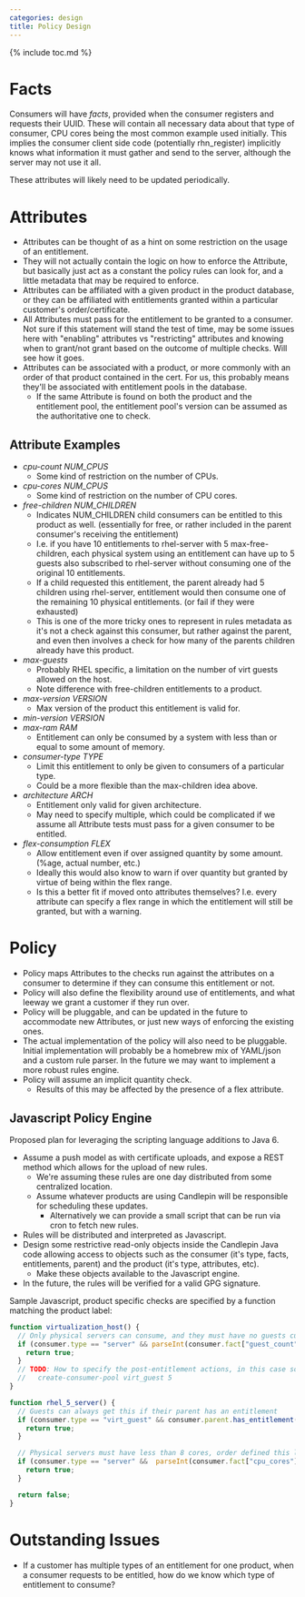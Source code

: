 ```yaml
---
categories: design
title: Policy Design
---
```

{% include toc.md %}

# Facts
Consumers will have *facts*, provided when the consumer registers and requests
their UUID. These will contain all necessary data about that type of consumer,
CPU cores being the most common example used initially. This implies the
consumer client side code (potentially rhn_register) implicitly knows what
information it must gather and send to the server, although the server may not
use it all.

These attributes will likely need to be updated periodically.

# Attributes
* Attributes can be thought of as a hint on some restriction on the usage of an
  entitlement. 
* They will not actually contain the logic on how to enforce the Attribute, but
  basically just act as a constant the policy rules can look for, and a little
  metadata that may be required to enforce. 
* Attributes can be affiliated with a given product in the product database, or
  they can be affiliated with entitlements granted within a particular
  customer's order/certificate.
* All Attributes must pass for the entitlement to be granted to a consumer. Not
  sure if this statement will stand the test of time, may be some issues here
  with "enabling" attributes vs "restricting" attributes and knowing when to
  grant/not grant based on the outcome of multiple checks. Will see how it
  goes.
* Attributes can be associated with a product, or more commonly with an order
  of that product contained in the cert. For us, this probably means they'll be
  associated with entitlement pools in the database.
  * If the same Attribute is found on both the product and the entitlement
    pool, the entitlement pool's version can be assumed as the authoritative
    one to check.

## Attribute Examples
* *cpu-count NUM_CPUS*
  * Some kind of restriction on the number of CPUs.
* *cpu-cores NUM_CPUS*
  * Some kind of restriction on the number of CPU cores.
* *free-children NUM_CHILDREN*
  * Indicates NUM_CHILDREN child consumers can be entitled to this product as
    well. (essentially for free, or rather included in the parent consumer's
    receiving the entitlement)
  * I.e. if you have 10 entitlements to rhel-server with 5 max-free-children,
    each physical system using an entitlement can have up to 5 guests also
    subscribed to rhel-server without consuming one of the original 10
    entitlements.
  * If a child requested this entitlement, the parent already had 5 children
    using rhel-server, entitlement would then consume one of the remaining 10
    physical entitlements. (or fail if they were exhausted)
  * This is one of the more tricky ones to represent in rules metadata as it's
    not a check against this consumer, but rather against the parent, and even
    then involves a check for how many of the parents children already have
    this product.
* *max-guests*
  * Probably RHEL specific, a limitation on the number of virt guests allowed
    on the host.
  * Note difference with free-children entitlements to a product.
* *max-version VERSION*
  * Max version of the product this entitlement is valid for.
* *min-version VERSION*
* *max-ram RAM*
  * Entitlement can only be consumed by a system with less than or equal to
    some amount of memory.
* *consumer-type TYPE*
  * Limit this entitlement to only be given to consumers of a particular type.
  * Could be a more flexible than the max-children idea above.
* *architecture ARCH*
  * Entitlement only valid for given architecture.
  * May need to specify multiple, which could be complicated if we assume all
    Attribute tests must pass for a given consumer to be entitled.
* *flex-consumption FLEX*
  * Allow entitlement even if over assigned quantity by some amount. (%age,
    actual number, etc.)
  * Ideally this would also know to warn if over quantity but granted by virtue
    of being within the flex range.
  * Is this a better fit if moved onto attributes themselves? I.e. every
    attribute can specify a flex range in which the entitlement will still be
    granted, but with a warning.
   

# Policy
* Policy maps Attributes to the checks run against the attributes on a consumer
  to determine if they can consume this entitlement or not. 
* Policy will also define the flexibility around use of entitlements, and what
  leeway we grant a customer if they run over. 
* Policy will be pluggable, and can be updated in the future to accommodate new
  Attributes, or just new ways of enforcing the existing ones.
* The actual implementation of the policy will also need to be pluggable.
  Initial implementation will probably be a homebrew mix of YAML/json and a
  custom rule parser. In the future we may want to implement a more robust
  rules engine.
* Policy will assume an implicit quantity check.
  * Results of this may be affected by the presence of a flex attribute.

## Javascript Policy Engine
Proposed plan for leveraging the scripting language additions to Java 6.

* Assume a push model as with certificate uploads, and expose a REST method
  which allows for the upload of new rules.
  * We're assuming these rules are one day distributed from some centralized
    location.
  * Assume whatever products are using Candlepin will be responsible for
    scheduling these updates.
    * Alternatively we can provide a small script that can be run via cron to
      fetch new rules.
* Rules will be distributed and interpreted as Javascript.
* Design some restrictive read-only objects inside the Candlepin Java code
  allowing access to objects such as the consumer (it's type, facts,
  entitlements, parent) and the product (it's type, attributes, etc).
  * Make these objects available to the Javascript engine.
* In the future, the rules will be verified for a valid GPG signature.

Sample Javascript, product specific checks are specified by a function matching the product label:

```javascript
function virtualization_host() {
  // Only physical servers can consume, and they must have no guests currently:
  if (consumer.type == "server" && parseInt(consumer.fact["guest_count"]) == 0) {
    return true;
  }
  // TODO: How to specify the post-entitlement actions, in this case something like:
  //   create-consumer-pool virt_guest 5
}

function rhel_5_server() {
  // Guests can always get this if their parent has an entitlement
  if (consumer.type == "virt_guest" && consumer.parent.has_entitlement("virtualization_host")) {
    return true;
  }

  // Physical servers must have less than 8 cores, order defined this limitation
  if (consumer.type == "server" &&  parseInt(consumer.fact["cpu_cores"]) <= order.attribute['max_cpus']) {
    return true;
  }

  return false;
}
```

# Outstanding Issues
* If a customer has multiple types of an entitlement for one product, when a consumer requests to be entitled, how do we know which type of entitlement to consume?
